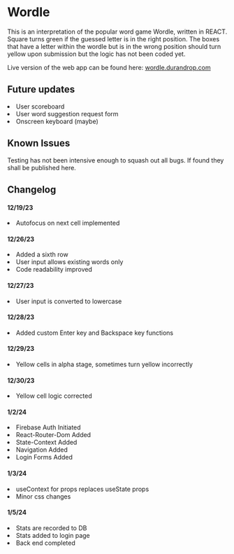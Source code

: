 # Wordle

This is an interpretation of the popular word game Wordle, written in REACT. Square turns green if the guessed letter is in the right position. The boxes that have a letter within the wordle but is in the wrong position should turn yellow upon submission but the logic has not been coded yet.

Live version of the web app can be found here: <a href="https://wordle.durandrop.com">wordle.durandrop.com</a>

## Future updates

<li>User scoreboard</li>
<li>User word suggestion request form</li>
<li>Onscreen keyboard (maybe)</li>

## Known Issues

Testing has not been intensive enough to squash out all bugs. If found they shall be published here.

## Changelog

#### 12/19/23
<li>Autofocus on next cell implemented</li>

#### 12/26/23
<li>Added a sixth row</li>
<li>User input allows existing words only</li>
<li>Code readability improved</li>

#### 12/27/23
<li>User input is converted to lowercase</li>

#### 12/28/23
<li>Added custom Enter key and Backspace key functions</li>

#### 12/29/23
<li>Yellow cells in alpha stage, sometimes turn yellow incorrectly</li>

#### 12/30/23
<li>Yellow cell logic corrected</li>

#### 1/2/24
<li>Firebase Auth Initiated</li>
<li>React-Router-Dom Added</li>
<li>State-Context Added</li>
<li>Navigation Added</li>
<li>Login Forms Added</li>

#### 1/3/24
<li>useContext for props replaces useState props</li>
<li>Minor css changes</li>

#### 1/5/24
<li>Stats are recorded to DB</li>
<li>Stats added to login page</li>
<li>Back end completed</li>